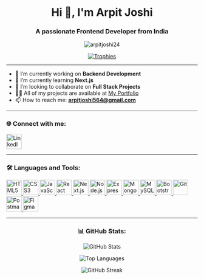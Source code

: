 <h1 align="center">Hi 👋, I'm Arpit Joshi</h1>
<h3 align="center">A passionate Frontend Developer from India</h3>

<p align="center">
  <img src="https://komarev.com/ghpvc/?username=arpitjoshi24&label=Profile%20Views&color=0e75b6&style=flat" alt="arpitjoshi24" />
</p>

<p align="center">
  <a href="https://github.com/ryo-ma/github-profile-trophy">
    <img src="https://github-profile-trophy.vercel.app/?username=arpitjoshi24&theme=onedark&margin-w=15&margin-h=15" alt="Trophies" />
  </a>
</p>

---

- 🔭 I’m currently working on **Backend Development**  
- 🌱 I’m currently learning **Next.js**  
- 👯 I’m looking to collaborate on **Full Stack Projects**  
- 👨‍💻 All of my projects are available at [My Portfolio](https://portfolio-eta-mauve-99.vercel.app/)  
- 📫 How to reach me: **arpitjoshi564@gmail.com**

---

<h3 align="left">🌐 Connect with me:</h3>
<p align="left">
  <a href="https://www.linkedin.com/in/arpit-joshi-999a58282" target="_blank">
    <img src="https://cdn.jsdelivr.net/gh/devicons/devicon/icons/linkedin/linkedin-original.svg" alt="LinkedIn" width="40" height="40"/>
  </a>
</p>

---

<h3 align="left">🛠️ Languages and Tools:</h3>
<p align="left">
  <a href="https://www.w3.org/html/" target="_blank"> <img src="https://cdn.jsdelivr.net/gh/devicons/devicon/icons/html5/html5-original.svg" width="40" height="40" alt="HTML5"/> </a>
  <a href="https://www.w3schools.com/css/" target="_blank"> <img src="https://cdn.jsdelivr.net/gh/devicons/devicon/icons/css3/css3-original.svg" width="40" height="40" alt="CSS3"/> </a>
  <a href="https://developer.mozilla.org/en-US/docs/Web/JavaScript" target="_blank"> <img src="https://cdn.jsdelivr.net/gh/devicons/devicon/icons/javascript/javascript-original.svg" width="40" height="40" alt="JavaScript"/> </a>
  <a href="https://react.dev/" target="_blank"> <img src="https://cdn.jsdelivr.net/gh/devicons/devicon/icons/react/react-original.svg" width="40" height="40" alt="React"/> </a>
  <a href="https://nextjs.org/" target="_blank"> <img src="https://cdn.jsdelivr.net/gh/devicons/devicon/icons/nextjs/nextjs-original.svg" width="40" height="40" alt="Next.js"/> </a>
  <a href="https://nodejs.org/" target="_blank"> <img src="https://cdn.jsdelivr.net/gh/devicons/devicon/icons/nodejs/nodejs-original.svg" width="40" height="40" alt="Node.js"/> </a>
  <a href="https://expressjs.com/" target="_blank"> <img src="https://cdn.jsdelivr.net/gh/devicons/devicon/icons/express/express-original.svg" width="40" height="40" alt="Express"/> </a>
  <a href="https://www.mongodb.com/" target="_blank"> <img src="https://cdn.jsdelivr.net/gh/devicons/devicon/icons/mongodb/mongodb-original.svg" width="40" height="40" alt="MongoDB"/> </a>
  <a href="https://www.mysql.com/" target="_blank"> <img src="https://cdn.jsdelivr.net/gh/devicons/devicon/icons/mysql/mysql-original.svg" width="40" height="40" alt="MySQL"/> </a>
  <a href="https://getbootstrap.com/" target="_blank"> <img src="https://cdn.jsdelivr.net/gh/devicons/devicon/icons/bootstrap/bootstrap-original.svg" width="40" height="40" alt="Bootstrap"/> </a>
  <a href="https://git-scm.com/" target="_blank"> <img src="https://cdn.jsdelivr.net/gh/devicons/devicon/icons/git/git-original.svg" width="40" height="40" alt="Git"/> </a>
  <a href="https://www.postman.com/" target="_blank"> <img src="https://www.vectorlogo.zone/logos/getpostman/getpostman-icon.svg" width="40" height="40" alt="Postman"/> </a>
  <a href="https://www.figma.com/" target="_blank"> <img src="https://cdn.jsdelivr.net/gh/devicons/devicon/icons/figma/figma-original.svg" width="40" height="40" alt="Figma"/> </a>
</p>

---

<h3 align="center">📊 GitHub Stats:</h3>

<p align="center">
  <img src="https://github-readme-stats.vercel.app/api?username=arpitjoshi24&show_icons=true&theme=radical" alt="GitHub Stats" />
</p>

<p align="center">
  <img src="https://github-readme-stats.vercel.app/api/top-langs/?username=arpitjoshi24&layout=compact&theme=radical" alt="Top Languages" />
</p>

<p align="center">
  <img src="https://github-readme-streak-stats.herokuapp.com/?user=arpitjoshi24&theme=radical" alt="GitHub Streak" />
</p>
